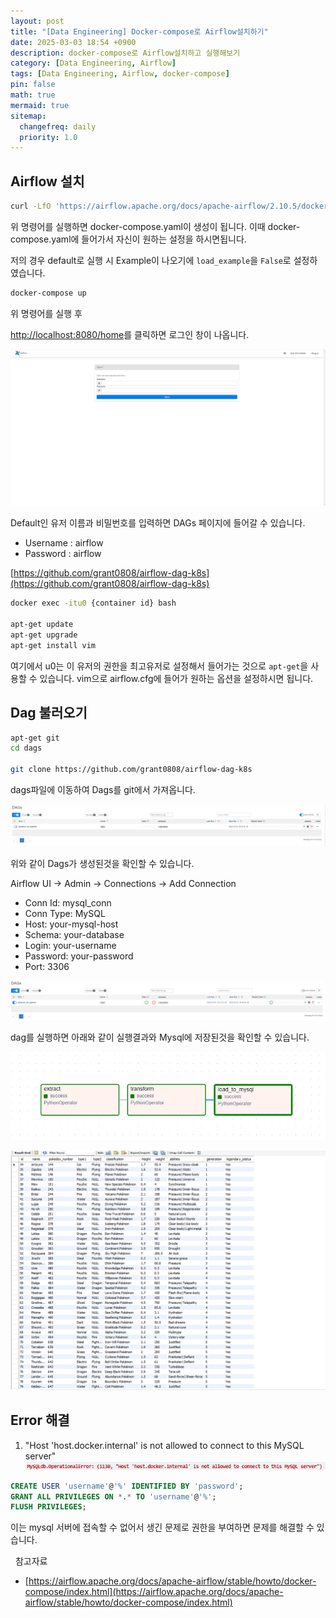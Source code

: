 ```yaml
---
layout: post
title: "[Data Engineering] Docker-compose로 Airflow설치하기"
date: 2025-03-03 18:54 +0900
description: docker-compose로 Airflow설치하고 실행해보기
category: [Data Engineering, Airflow]
tags: [Data Engineering, Airflow, docker-compose]
pin: false
math: true
mermaid: true
sitemap:
  changefreq: daily
  priority: 1.0
---
```


## Airflow 설치
```bash
curl -LfO 'https://airflow.apache.org/docs/apache-airflow/2.10.5/docker-compose.yaml'
```

위 명령어를 실행하면 docker-compose.yaml이 생성이 됩니다.
이때 docker-compose.yaml에 들어가서 자신이 원하는 설정을 하시면됩니다.

저의 경우 default로 실행 시 Example이 나오기에 ``load_example``을 ``False``로 설정하였습니다.

```bash
docker-compose up
```

위 명령어를 실행 후

[http://localhost:8080/home](http://localhost:8080/home)를 클릭하면 로그인 창이 나옵니다.


![login](/assets/img/data_engineering/airflow_in_docker/login.png)

Default인 유저 이름과 비밀번호를 입력하면 DAGs 페이지에 들어갈 수 있습니다.

- Username : airflow
- Password : airflow

[https://github.com/grant0808/airflow-dag-k8s](https://github.com/grant0808/airflow-dag-k8s)


```bash
docker exec -itu0 {container id} bash

apt-get update
apt-get upgrade
apt-get install vim
```

여기에서 u0는 이 유저의 권한을 최고유저로 설정해서 들어가는 것으로 ``apt-get``을 사용할 수 있습니다.
vim으로 airflow.cfg에 들어가 원하는 옵션을 설정하시면 됩니다. 

## Dag 불러오기
```bash
apt-get git
cd dags

git clone https://github.com/grant0808/airflow-dag-k8s
```
dags파일에 이동하여 Dags를 git에서 가져옵니다.

![dags](/assets/img/data_engineering/airflow_in_docker/dags.png)

위와 같이 Dags가 생성된것을 확인할 수 있습니다.

Airflow UI → Admin → Connections → Add Connection
- Conn Id: mysql_conn
- Conn Type: MySQL
- Host: your-mysql-host
- Schema: your-database
- Login: your-username
- Password: your-password
- Port: 3306

![list](/assets/img/data_engineering/airflow_in_docker/dag_list.png)

dag를 실행하면 아래와 같이 실행결과와 Mysql에 저장된것을 확인할 수 있습니다.

![etl](/assets/img/data_engineering/airflow_in_docker/etl.png)

![mysql](/assets/img/data_engineering/airflow_in_docker/save-mysql.png)


## Error 해결

1. "Host 'host.docker.internal' is not allowed to connect to this MySQL server"
![error1](/assets/img/data_engineering/airflow_in_docker/error1.png)
```sql
CREATE USER 'username'@'%' IDENTIFIED BY 'password';
GRANT ALL PRIVILEGES ON *.* TO 'username'@'%';
FLUSH PRIVILEGES;
```
이는 mysql 서버에 접속할 수 없어서 생긴 문제로 권한을 부여하면 문제를 해결할 수 있습니다.


&nbsp;
참고자료
- [https://airflow.apache.org/docs/apache-airflow/stable/howto/docker-compose/index.html](https://airflow.apache.org/docs/apache-airflow/stable/howto/docker-compose/index.html)